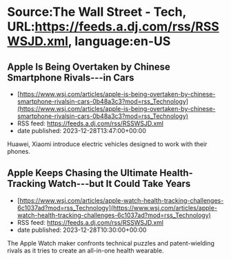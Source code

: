 # Source:The Wall Street - Tech, URL:https://feeds.a.dj.com/rss/RSSWSJD.xml, language:en-US

## Apple Is Being Overtaken by Chinese Smartphone Rivals---in Cars
 - [https://www.wsj.com/articles/apple-is-being-overtaken-by-chinese-smartphone-rivalsin-cars-0b48a3c3?mod=rss_Technology](https://www.wsj.com/articles/apple-is-being-overtaken-by-chinese-smartphone-rivalsin-cars-0b48a3c3?mod=rss_Technology)
 - RSS feed: https://feeds.a.dj.com/rss/RSSWSJD.xml
 - date published: 2023-12-28T13:47:00+00:00

Huawei, Xiaomi introduce electric vehicles designed to work with their phones.

## Apple Keeps Chasing the Ultimate Health-Tracking Watch---but It Could Take Years
 - [https://www.wsj.com/articles/apple-watch-health-tracking-challenges-6c1037ad?mod=rss_Technology](https://www.wsj.com/articles/apple-watch-health-tracking-challenges-6c1037ad?mod=rss_Technology)
 - RSS feed: https://feeds.a.dj.com/rss/RSSWSJD.xml
 - date published: 2023-12-28T10:30:00+00:00

The Apple Watch maker confronts technical puzzles and patent-wielding rivals as it tries to create an all-in-one health wearable.

